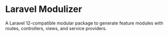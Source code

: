 # Laravel Modulizer

A Laravel 12-compatible modular package to generate feature modules with routes, controllers, views, and service providers.